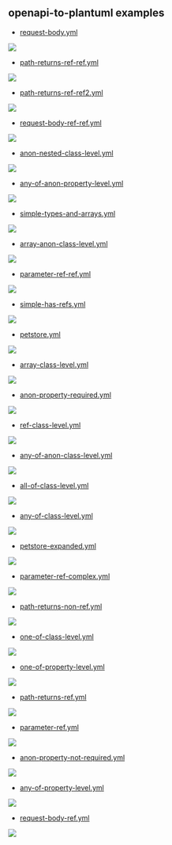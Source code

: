## openapi-to-plantuml examples


* [request-body.yml](../../src/test/resources/inputs/request-body.yml)

<img src="../../src/docs/tests/request-body.puml.svg"/>

* [path-returns-ref-ref.yml](../../src/test/resources/inputs/path-returns-ref-ref.yml)

<img src="../../src/docs/tests/path-returns-ref-ref.puml.svg"/>

* [path-returns-ref-ref2.yml](../../src/test/resources/inputs/path-returns-ref-ref2.yml)

<img src="../../src/docs/tests/path-returns-ref-ref2.puml.svg"/>

* [request-body-ref-ref.yml](../../src/test/resources/inputs/request-body-ref-ref.yml)

<img src="../../src/docs/tests/request-body-ref-ref.puml.svg"/>

* [anon-nested-class-level.yml](../../src/test/resources/inputs/anon-nested-class-level.yml)

<img src="../../src/docs/tests/anon-nested-class-level.puml.svg"/>

* [any-of-anon-property-level.yml](../../src/test/resources/inputs/any-of-anon-property-level.yml)

<img src="../../src/docs/tests/any-of-anon-property-level.puml.svg"/>

* [simple-types-and-arrays.yml](../../src/test/resources/inputs/simple-types-and-arrays.yml)

<img src="../../src/docs/tests/simple-types-and-arrays.puml.svg"/>

* [array-anon-class-level.yml](../../src/test/resources/inputs/array-anon-class-level.yml)

<img src="../../src/docs/tests/array-anon-class-level.puml.svg"/>

* [parameter-ref-ref.yml](../../src/test/resources/inputs/parameter-ref-ref.yml)

<img src="../../src/docs/tests/parameter-ref-ref.puml.svg"/>

* [simple-has-refs.yml](../../src/test/resources/inputs/simple-has-refs.yml)

<img src="../../src/docs/tests/simple-has-refs.puml.svg"/>

* [petstore.yml](../../src/test/resources/inputs/petstore.yml)

<img src="../../src/docs/tests/petstore.puml.svg"/>

* [array-class-level.yml](../../src/test/resources/inputs/array-class-level.yml)

<img src="../../src/docs/tests/array-class-level.puml.svg"/>

* [anon-property-required.yml](../../src/test/resources/inputs/anon-property-required.yml)

<img src="../../src/docs/tests/anon-property-required.puml.svg"/>

* [ref-class-level.yml](../../src/test/resources/inputs/ref-class-level.yml)

<img src="../../src/docs/tests/ref-class-level.puml.svg"/>

* [any-of-anon-class-level.yml](../../src/test/resources/inputs/any-of-anon-class-level.yml)

<img src="../../src/docs/tests/any-of-anon-class-level.puml.svg"/>

* [all-of-class-level.yml](../../src/test/resources/inputs/all-of-class-level.yml)

<img src="../../src/docs/tests/all-of-class-level.puml.svg"/>

* [any-of-class-level.yml](../../src/test/resources/inputs/any-of-class-level.yml)

<img src="../../src/docs/tests/any-of-class-level.puml.svg"/>

* [petstore-expanded.yml](../../src/test/resources/inputs/petstore-expanded.yml)

<img src="../../src/docs/tests/petstore-expanded.puml.svg"/>

* [parameter-ref-complex.yml](../../src/test/resources/inputs/parameter-ref-complex.yml)

<img src="../../src/docs/tests/parameter-ref-complex.puml.svg"/>

* [path-returns-non-ref.yml](../../src/test/resources/inputs/path-returns-non-ref.yml)

<img src="../../src/docs/tests/path-returns-non-ref.puml.svg"/>

* [one-of-class-level.yml](../../src/test/resources/inputs/one-of-class-level.yml)

<img src="../../src/docs/tests/one-of-class-level.puml.svg"/>

* [one-of-property-level.yml](../../src/test/resources/inputs/one-of-property-level.yml)

<img src="../../src/docs/tests/one-of-property-level.puml.svg"/>

* [path-returns-ref.yml](../../src/test/resources/inputs/path-returns-ref.yml)

<img src="../../src/docs/tests/path-returns-ref.puml.svg"/>

* [parameter-ref.yml](../../src/test/resources/inputs/parameter-ref.yml)

<img src="../../src/docs/tests/parameter-ref.puml.svg"/>

* [anon-property-not-required.yml](../../src/test/resources/inputs/anon-property-not-required.yml)

<img src="../../src/docs/tests/anon-property-not-required.puml.svg"/>

* [any-of-property-level.yml](../../src/test/resources/inputs/any-of-property-level.yml)

<img src="../../src/docs/tests/any-of-property-level.puml.svg"/>

* [request-body-ref.yml](../../src/test/resources/inputs/request-body-ref.yml)

<img src="../../src/docs/tests/request-body-ref.puml.svg"/>